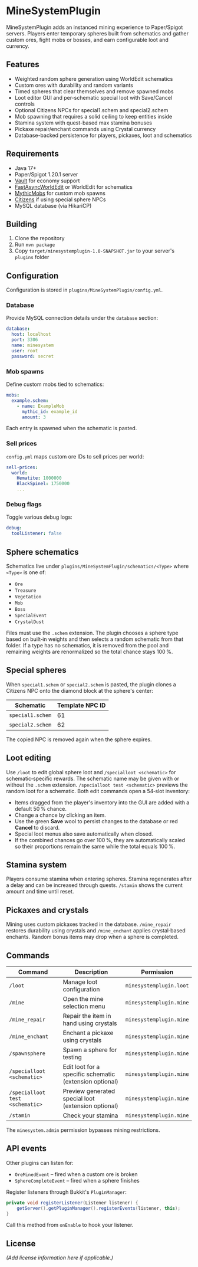 # MineSystemPlugin

MineSystemPlugin adds an instanced mining experience to Paper/Spigot servers.
Players enter temporary spheres built from schematics and gather custom ores,
fight mobs or bosses, and earn configurable loot and currency.

## Features
- Weighted random sphere generation using WorldEdit schematics
- Custom ores with durability and random variants
- Timed spheres that clear themselves and remove spawned mobs
- Loot editor GUI and per-schematic special loot with Save/Cancel controls
- Optional Citizens NPCs for special1.schem and special2.schem
- Mob spawning that requires a solid ceiling to keep entities inside
- Stamina system with quest-based max stamina bonuses
- Pickaxe repair/enchant commands using Crystal currency
- Database-backed persistence for players, pickaxes, loot and schematics

## Requirements
- Java 17+
- Paper/Spigot 1.20.1 server
- [Vault](https://www.spigotmc.org/resources/vault.34315/) for economy support
- [FastAsyncWorldEdit](https://www.spigotmc.org/resources/fast-async-worldedit-fawe.13932/) or WorldEdit for schematics
- [MythicMobs](https://www.mythicmobs.net/) for custom mob spawns
- [Citizens](https://www.spigotmc.org/resources/citizens.13811/) if using special sphere NPCs
- MySQL database (via HikariCP)

## Building
1. Clone the repository
2. Run `mvn package`
3. Copy `target/minesystemplugin-1.0-SNAPSHOT.jar` to your server's `plugins` folder

## Configuration
Configuration is stored in `plugins/MineSystemPlugin/config.yml`.

### Database
Provide MySQL connection details under the `database` section:

```yaml
database:
  host: localhost
  port: 3306
  name: minesystem
  user: root
  password: secret
```

### Mob spawns
Define custom mobs tied to schematics:

```yaml
mobs:
  example.schem:
    - name: ExampleMob
      mythic_id: example_id
      amount: 3
```

Each entry is spawned when the schematic is pasted.

### Sell prices
`config.yml` maps custom ore IDs to sell prices per world:

```yaml
sell-prices:
  world:
    Hematite: 1000000
    BlackSpinel: 1750000
    ...
```

### Debug flags
Toggle various debug logs:

```yaml
debug:
  toolListener: false
```

## Sphere schematics
Schematics live under `plugins/MineSystemPlugin/schematics/<Type>` where `<Type>`
is one of:

- `Ore`
- `Treasure`
- `Vegetation`
- `Mob`
- `Boss`
- `SpecialEvent`
- `CrystalDust`

Files must use the `.schem` extension. The plugin chooses a sphere type based on
built‑in weights and then selects a random schematic from that folder. If a type
has no schematics, it is removed from the pool and remaining weights are
renormalized so the total chance stays 100 %.

## Special spheres
When `special1.schem` or `special2.schem` is pasted, the plugin clones a
Citizens NPC onto the diamond block at the sphere's center:

| Schematic       | Template NPC ID |
| --------------- | --------------- |
| `special1.schem`| 61              |
| `special2.schem`| 62              |

The copied NPC is removed again when the sphere expires.

## Loot editing
Use `/loot` to edit global sphere loot and `/specialloot <schematic>` for
schematic‑specific rewards. The schematic name may be given with or without
the `.schem` extension. `/specialloot test <schematic>` previews the random
loot for a schematic. Both edit commands open a 54‑slot inventory:

- Items dragged from the player's inventory into the GUI are added with a
  default 50 % chance.
- Change a chance by clicking an item.
- Use the green **Save** wool to persist changes to the database or red **Cancel**
  to discard.
- Special loot menus also save automatically when closed.
- If the combined chances go over 100 %, they are automatically scaled so their
  proportions remain the same while the total equals 100 %.

## Stamina system
Players consume stamina when entering spheres. Stamina regenerates after a delay
and can be increased through quests. `/stamin` shows the current amount and time
until reset.

## Pickaxes and crystals
Mining uses custom pickaxes tracked in the database. `/mine_repair` restores
durability using crystals and `/mine_enchant` applies crystal‑based enchants.
Random bonus items may drop when a sphere is completed.

## Commands

| Command | Description | Permission |
|---------|-------------|------------|
| `/loot` | Manage loot configuration | `minesystemplugin.loot` |
| `/mine` | Open the mine selection menu | `minesystemplugin.mine` |
| `/mine_repair` | Repair the item in hand using crystals | `minesystemplugin.mine` |
| `/mine_enchant` | Enchant a pickaxe using crystals | `minesystemplugin.mine` |
| `/spawnsphere` | Spawn a sphere for testing | `minesystemplugin.mine` |
| `/specialloot <schematic>` | Edit loot for a specific schematic (extension optional) | `minesystemplugin.mine` |
| `/specialloot test <schematic>` | Preview generated special loot (extension optional) | `minesystemplugin.mine` |
| `/stamin` | Check your stamina | `minesystemplugin.mine` |

The `minesystem.admin` permission bypasses mining restrictions.

## API events
Other plugins can listen for:

- `OreMinedEvent` – fired when a custom ore is broken
- `SphereCompleteEvent` – fired when a sphere finishes

Register listeners through Bukkit's `PluginManager`:

```java
private void registerListener(Listener listener) {
    getServer().getPluginManager().registerEvents(listener, this);
}
```

Call this method from `onEnable` to hook your listener.

## License
*(Add license information here if applicable.)*

